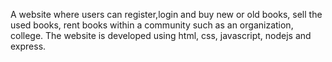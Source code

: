 A website where users can register,login and buy new or old books, sell the used books, rent books within a community such as an organization, college. The website is developed using html, css, javascript, nodejs and express.
